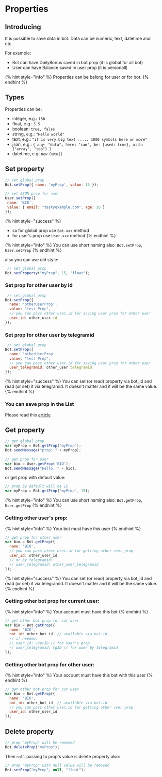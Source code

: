 # Properties

## Introducing

It is possible to save data in bot. Data can be numeric, text, datetime and etc.

For example:

* Bot can have DailyBonus saved in bot prop (it is global for all bot)
* User can have Balance saved in user prop (it is personall)

{% hint style="info" %}
Properties can be belong for user or for bot.
{% endhint %}

## Types

Properties can be:

* integer, e.g.: `150`
* float, e.g.: `5.5`&#x20;
* boolean: `true, false`
* string, e.g.: `"Hello world"`
* text, e.g.: `"it is very big text ..... 1000 symbols here or more"`
* json, e.g.: `{ any: "data", here: "can", be: {used: true}, with: ["array", "too"] }`
* datetime, e.g: `new Date()`



## Set property

```javascript
// set global prop
Bot.setProp({ name: 'myProp', value: 15 });
 
// set JSON prop for user
User.setProp({
 name: 'BIO',
 value: { email: "test@example.com", age: 10 }
});
```

{% hint style="success" %}
* so for global prop use `Bot.xxx` method
* for user's prop use `User.xxx` method
{% endhint %}

{% hint style="info" %}
You can use short naming also: `Bot.setProp`, `User.setProp`
{% endhint %}

also you can use old style:

```javascript
 // set global prop
Bot.setProperty("myProp", 15, "float");
```

### Set prop for other user by id

```javascript
 // set global prop
Bot.setProp({
  name: 'otherUserProp',
  value: "test Prop",
  // you can pass other user.id for saving user prop for other user
  user_id: other_user.id
});
```

### Set prop for other user by telegramid

```javascript
 // set global prop
Bot.setProp({
  name: 'otherUserProp',
  value: "test Prop",
  // you can pass other user.id for saving user prop for other user
  user_telegramid: other_user.telegramid
});
```

{% hint style="success" %}
You can set (or read) property via bot\_id and read (or set) it via telegramid. It doesn't matter and it will be the same value.
{% endhint %}

### You can save prop in the List

Please read this [article](lists/)



## Get property

```javascript
// get global prop
var myProp = Bot.getProp('myProp');
Bot.sendMessage("prop: " + myProp);
 
// get prop for user
var bio = User.getProp('BIO');
Bot.sendMessage("Hello, " + bio);
```

or get prop with default value:

```javascript
// prop by default will be 15
var myProp = Bot.getProp('myProp', 15);
```

{% hint style="info" %}
You can use short naming also: `Bot.getProp`, `User.getProp`
{% endhint %}

### Getting other user's prop:

{% hint style="info" %}
Your bot must have this user
{% endhint %}

```javascript
// get prop for other user
var bio = Bot.getProp({
  name: 'BIO',
  // you can pass other user.id for getting other user prop
  user_id: other_user_id
  // or by telegramid:
  // user_telegramid: other_user_telegramid
});
```

{% hint style="success" %}
You can set (or read) property via bot\_id and read (or set) it via telegramid. It doesn't matter and it will be the same value.
{% endhint %}

###

### Getting other bot prop for current user:

{% hint style="info" %}
Your account must have this bot
{% endhint %}

```javascript
// get other bot prop for cur user
var bio = Bot.getProp({
  name: 'BIO',
  bot_id: other_bot_id  // available via bot.id
  // if needed:
  // user_id: userID // for user's prop
  // user_telegramid: tgID // for user by telegramid
});
```



### Getting other bot prop for other user:

{% hint style="info" %}
Your account must have this bot with this user
{% endhint %}

```javascript
// get other bot prop for cur user
var bio = Bot.getProp({
  name: 'BIO',
  bot_id: other_bot_id  // available via bot.id
  // you can pass other user.id for getting other user prop
  user_id: other_user_id
});
```



## Delete property

```javascript
// prop "myProp" will be removed
Bot.deleteProp("myProp");
```

Then `null` passing to prop's value is delete property also:

```javascript
// prop "myProp" with null value will be removed
Bot.setProp("myProp", null, "float");
```



